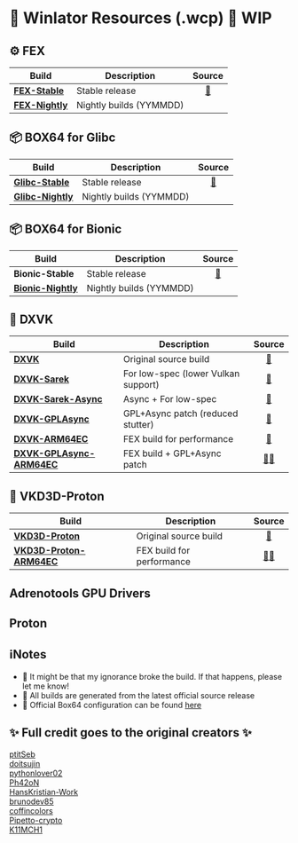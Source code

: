 # 🤖 Winlator Resources (.wcp) 🚧 WIP

## ⚙️ FEX
| Build | Description | Source |
|-------|-------------|:------:|
| [**FEX-Stable**](https://github.com/Arihany/Winlator-Resources/releases/tag/FEX-STABLE) | Stable release | <a href="https://github.com/FEX-Emu/FEX">🔗</a> |
| [**FEX-Nightly**](https://github.com/Arihany/Winlator-Resources/releases/tag/FEX-NIGHTLY) | Nightly builds (YYMMDD) |  |


## 📦 BOX64 for Glibc
| Build | Description | Source |
|-------|-------------|:------:|
| [**Glibc-Stable**](https://github.com/Arihany/Winlator-Resources/releases/tag/BOX64-STABLE) | Stable release | <a href="https://github.com/ptitSeb/box64">🔗</a> |
| [**Glibc-Nightly**](https://github.com/Arihany/Winlator-Resources/releases/tag/BOX64-NIGHTLY) | Nightly builds (YYMMDD) |  |


## 📦 BOX64 for Bionic
| Build | Description | Source |
|-------|-------------|:------:|
| **Bionic-Stable** | Stable release | <a href="https://github.com/ptitSeb/box64">🔗</a> |
| [**Bionic-Nightly**](https://github.com/Arihany/Winlator-Resources/releases/tag/BOX64-BIONIC-NIGHTLY) | Nightly builds (YYMMDD) |  |


## 🧩 DXVK
| Build | Description | Source |
|-------|-------------|:------:|
| [**DXVK**](https://github.com/Arihany/Winlator-Resources/releases/tag/DXVK) | Original source build | <a href="https://github.com/doitsujin/dxvk">🔗</a> |
| [**DXVK-Sarek**](https://github.com/Arihany/Winlator-Resources/releases/tag/DXVK-SAREK) | For low-spec (lower Vulkan support) | <a href="https://github.com/pythonlover02/DXVK-Sarek">🔗</a> |
| [**DXVK-Sarek-Async**](https://github.com/Arihany/Winlator-Resources/releases/tag/DXVK-SAREK-ASYNC) | Async + For low-spec | <a href="https://github.com/pythonlover02/DXVK-Sarek/tree/async">🔗</a> |
| [**DXVK-GPLAsync**](https://github.com/Arihany/Winlator-Resources/releases/tag/DXVK-GPLASYNC) | GPL+Async patch (reduced stutter) | <a href="https://gitlab.com/Ph42oN/dxvk-gplasync">🔗</a> |
| [**DXVK-ARM64EC**](https://github.com/Arihany/Winlator-Resources/releases/tag/DXVK-ARM64EC) | FEX build for performance | <a href="https://wiki.fex-emu.com/index.php/Development:ARM64EC">🔗</a> |
| [**DXVK-GPLAsync-ARM64EC**](https://github.com/Arihany/Winlator-Resources/releases/tag/DXVK-GPLASYNC-ARM64EC) | FEX build + GPL+Async patch | <a href="https://gitlab.com/Ph42oN/dxvk-gplasync">🔗</a><a href="https://wiki.fex-emu.com/index.php/Development:ARM64EC">🔗</a> |


## 🌌 VKD3D-Proton
| Build | Description | Source |
|-------|-------------|:------:|
| [**VKD3D-Proton**](https://github.com/Arihany/Winlator-Resources/releases/tag/VKD3D-PROTON) | Original source build | <a href="https://github.com/HansKristian-Work/vkd3d-proton">🔗</a> |
| [**VKD3D-Proton-ARM64EC**](https://github.com/Arihany/Winlator-Resources/releases/tag/VKD3D-PROTON-ARM64EC) | FEX build for performance | <a href="https://github.com/HansKristian-Work/vkd3d-proton">🔗</a><a href="https://wiki.fex-emu.com/index.php/Development:ARM64EC">🔗</a> |


## Adrenotools GPU Drivers
## Proton


## ℹ️Notes
- 🚧 It might be that my ignorance broke the build. If that happens, please let me know!
- 🤖 All builds are generated from the latest official source release
- 🔗 Official Box64 configuration can be found [here](https://github.com/ptitSeb/box64/blob/main/system/box64.box64rc)


## ✨ Full credit goes to the original creators ✨
[ptitSeb](https://github.com/ptitSeb)  
[doitsujin](https://github.com/doitsujin)  
[pythonlover02](https://github.com/pythonlover02)  
[Ph42oN](https://gitlab.com/Ph42oN)  
[HansKristian-Work](https://github.com/HansKristian-Work)  
[brunodev85](https://github.com/brunodev85)  
[coffincolors](https://github.com/coffincolors)  
[Pipetto-crypto](https://github.com/Pipetto-crypto)  
[K11MCH1](https://github.com/K11MCH1)

